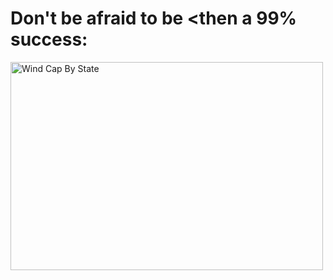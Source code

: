 <!DOCTYPE html>
<html>
<head>
  <meta charset="utf-8">
  <title>Displaying Images</title>
</head>
<body>
<h1>
  Don't be afraid to be &lt;then a 99% success:
</h1>

 <img src="file://c:Users/thoma_000/Desktop/WindCapByStat.jpg" 
       alt="Wind Cap By State"
       width="500" height="333"> 



</body>
</html>
